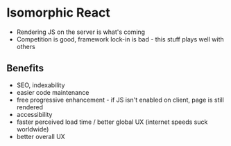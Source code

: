 # Isomorphic React

* Rendering JS on the server is what's coming
* Competition is good, framework lock-in is bad - this stuff plays well with others

## Benefits
* SEO, indexability
* easier code maintenance
* free progressive enhancement - if JS isn't enabled on client, page is still rendered
* accessibility
* faster perceived load time / better global UX (internet speeds suck worldwide)
* better overall UX

